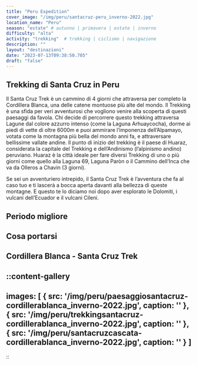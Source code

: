 ```yaml
---
title: "Peru Expedition"
cover_image: "/img/peru/santacruz-peru_inverno-2022.jpg"
location_name: "Peru"
season: "estate" # autunno | primavera | estate | inverno
difficulty: "alta"
activity: "trekking"  # trekking | ciclismo | navigazione
description: ""
layout: "destinazioni"
date: "2023-07-13T09:38:50.705"
draft: "false"
---
```


## Trekking di Santa Cruz in Peru

Il Santa Cruz Trek è un cammino di 4 giorni che attraversa per completo la Cordillera Blanca, una delle catene montuose più alte del mondo. Il Trekking è una sfida per veri avventurosi che vogliono venire alla scoperta di questi paesaggi da favola.
Chi decide di percorrere questo trekking attraversa Lagune dal colore azzurro intenso (come la Laguna Arhuaycocha), dorme ai piedi di vette di oltre 6000m e puoi ammirare l’imponenza dell’Alpamayo, votata come la montagna più bella del mondo anni fa, e attraversare bellissime vallate andine.
Il punto di inizio del trekking è il paese di Huaraz, considerata la capitale del Trekking e dell’Andinismo (l’alpinismo andino) peruviano. Huaraz è la città ideale per fare diversi Trekking di uno o più giorni come quello alla Laguna 69, Laguna Paròn o il Cammino dell’Inca che va da Olleros a Chavin (3 giorni).
 
Se sei un avventuriero intrepido, il Santa Cruz Trek è l’avventura che fa al caso tuo e ti lascerà a bocca aperta davanti alla bellezza di queste montagne. E questo te lo diciamo noi dopo aver esplorato le Dolomiti, i vulcani dell’Ecuador e il vulcani Cileni.

## Periodo migliore

## Cosa portarsi

## Cordillera Blanca - Santa Cruz Trek
::content-gallery
---
images: [ 
    {
        src: '/img/peru/paesaggiosantacruz-cordillerablanca_inverno-2022.jpg',
        caption: ''
    },
    {
        src: '/img/peru/trekkingsantacruz-cordillerablanca_inverno-2022.jpg',
        caption: ''
    },
    {
        src: '/img/peru/santacruzcascata-cordillerablanca_inverno-2022.jpg',
        caption: ''
    }
]
---
::